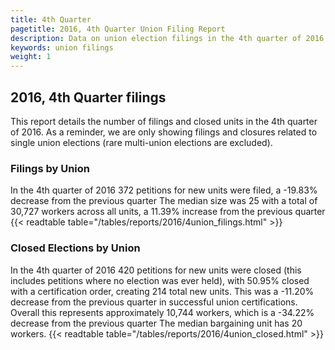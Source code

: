 ```yaml
---
title: 4th Quarter
pagetitle: 2016, 4th Quarter Union Filing Report
description: Data on union election filings in the 4th quarter of 2016
keywords: union filings
weight: 1
---
```


## 2016, 4th Quarter filings

This report details the number of filings and closed units in the 4th quarter of 2016. As a reminder, we are only showing filings and closures related to single union elections (rare multi-union elections are excluded).

### Filings by Union
In the 4th quarter of 2016 372 petitions for new units were filed, a -19.83% decrease from the previous quarter The median size was 25 with a total of 30,727 workers across all units, a 11.39% increase from the previous quarter
{{< readtable table="/tables/reports/2016/4union_filings.html" >}}

### Closed Elections by Union
In the 4th quarter of 2016 420 petitions for new units were closed (this includes petitions where no election was ever held), with 50.95% closed with a certification order, creating 214 total new units. This was a -11.20% decrease from the previous quarter in successful union certifications. Overall this represents approximately 10,744 workers, which is a -34.22% decrease from the previous quarter The median bargaining unit has 20 workers.
{{< readtable table="/tables/reports/2016/4union_closed.html" >}}
